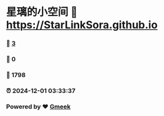 # 星璃的小空间 :link: https://StarLinkSora.github.io 
### :page_facing_up: [3](https://StarLinkSora.github.io/tag.html) 
### :speech_balloon: 0 
### :hibiscus: 1798 
### :alarm_clock: 2024-12-01 03:33:37 
### Powered by :heart: [Gmeek](https://github.com/Meekdai/Gmeek)
